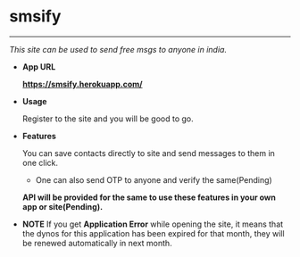 # smsify
----
  _This site can be used to send free msgs to anyone in india._
  
  * **App URL**

     **https://smsify.herokuapp.com/**
     
 * **Usage**
     
     Register to the site and you will be good to go. 
     
  * **Features**
  
     You can save contacts directly to site and send messages to them in one click. 
    * One can also send OTP to anyone and verify the same(Pending)
     
     **API will be provided for the same to use these features in your own app or site(Pending).**
     
  * **NOTE**
    If you get **Application Error** while opening the site, it means that the dynos for this application has been expired for     that month, they will be renewed automatically in next month. 
